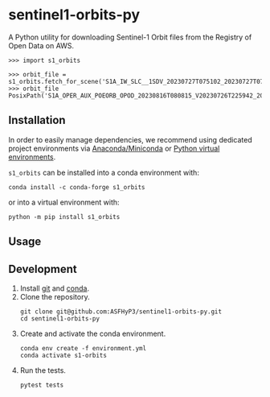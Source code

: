 # sentinel1-orbits-py

A Python utility for downloading Sentinel-1 Orbit files from the Registry of Open Data on AWS.

```
>>> import s1_orbits

>>> orbit_file = s1_orbits.fetch_for_scene('S1A_IW_SLC__1SDV_20230727T075102_20230727T075131_049606_05F70A_AE0A')
>>> orbit_file
PosixPath('S1A_OPER_AUX_POEORB_OPOD_20230816T080815_V20230726T225942_20230728T005942.EOF')
```

## Installation

In order to easily manage dependencies, we recommend using dedicated project
environments via [Anaconda/Miniconda](https://docs.conda.io/projects/conda/en/latest/user-guide/install/index.html)
or [Python virtual environments](https://docs.python.org/3/tutorial/venv.html). 

`s1_orbits` can be installed into a conda environment with:

```
conda install -c conda-forge s1_orbits
```

or into a virtual environment with:

```
python -m pip install s1_orbits
```

## Usage



## Development

1. Install [git](https://git-scm.com/) and [conda](https://conda.io/projects/conda/en/latest/user-guide/install/index.html).
1. Clone the repository.
   ```
   git clone git@github.com:ASFHyP3/sentinel1-orbits-py.git
   cd sentinel1-orbits-py
   ```
1. Create and activate the conda environment.
   ```
   conda env create -f environment.yml
   conda activate s1-orbits
   ```
1. Run the tests.
   ```
   pytest tests
   ```
